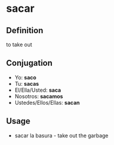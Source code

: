 # sacar

## Definition
to take out

## Conjugation

- Yo: **saco**
- Tu: **sacas**
- El/Ella/Usted: **saca**
- Nosotros: **sacamos**
- Ustedes/Ellos/Ellas: **sacan**

## Usage
- sacar la basura \- take out the garbage